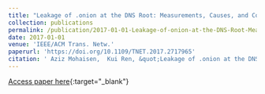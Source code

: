 ```yaml
---
title: "Leakage of .onion at the DNS Root: Measurements, Causes, and Countermeasures"
collection: publications
permalink: /publication/2017-01-01-Leakage-of-onion-at-the-DNS-Root-Measurements-Causes-and-Countermeasures
date: 2017-01-01
venue: 'IEEE/ACM Trans. Netw.'
paperurl: 'https://doi.org/10.1109/TNET.2017.2717965'
citation: ' Aziz Mohaisen,  Kui Ren, &quot;Leakage of .onion at the DNS Root: Measurements, Causes, and Countermeasures.&quot; IEEE/ACM Trans. Netw., 2017.'
---
```

[Access paper here](https://doi.org/10.1109/TNET.2017.2717965){:target="_blank"}
